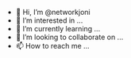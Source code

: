 - 👋 Hi, I’m @networkjoni
- 👀 I’m interested in ...
- 🌱 I’m currently learning ...
- 💞️ I’m looking to collaborate on ...
- 📫 How to reach me ...

<!---
networkjoni/networkjoni is a ✨ special ✨ repository because its `README.md` (this file) appears on your GitHub profile.
You can click the Preview link to take a look at your changes.
--->
